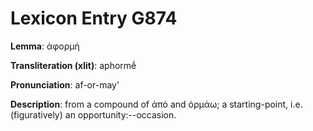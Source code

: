 # Lexicon Entry G874

**Lemma**: ἀφορμή

**Transliteration (xlit)**: aphormḗ

**Pronunciation**: af-or-may'

**Description**:
from a compound of ἀπό and ὁρμάω; a starting-point, i.e. (figuratively) an opportunity:--occasion.
